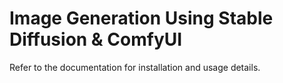 # Image Generation Using Stable Diffusion & ComfyUI

Refer to the documentation for installation and usage details.